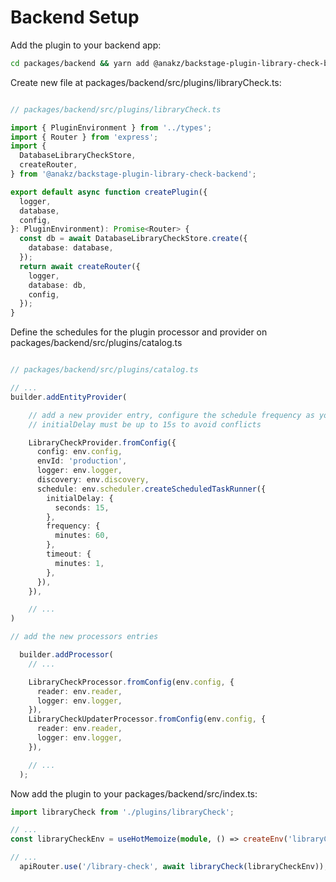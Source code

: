 
# Backend Setup

Add the plugin to your backend app:

```bash
cd packages/backend && yarn add @anakz/backstage-plugin-library-check-backend
```

Create new file at packages/backend/src/plugins/libraryCheck.ts:

```ts

// packages/backend/src/plugins/libraryCheck.ts

import { PluginEnvironment } from '../types';
import { Router } from 'express';
import {
  DatabaseLibraryCheckStore,
  createRouter,
} from '@anakz/backstage-plugin-library-check-backend';

export default async function createPlugin({
  logger,
  database,
  config,
}: PluginEnvironment): Promise<Router> {
  const db = await DatabaseLibraryCheckStore.create({
    database: database,
  });
  return await createRouter({
    logger,
    database: db,
    config,
  });
}
```

Define the schedules for the plugin processor and provider on packages/backend/src/plugins/catalog.ts

```ts

// packages/backend/src/plugins/catalog.ts

// ...
builder.addEntityProvider(

    // add a new provider entry, configure the schedule frequency as you wish
    // initialDelay must be up to 15s to avoid conflicts

    LibraryCheckProvider.fromConfig({
      config: env.config,
      envId: 'production',
      logger: env.logger,
      discovery: env.discovery,
      schedule: env.scheduler.createScheduledTaskRunner({
        initialDelay: {
          seconds: 15,
        },
        frequency: {
          minutes: 60,
        },
        timeout: {
          minutes: 1,
        },
      }),
    }),

    // ...
)

// add the new processors entries

  builder.addProcessor(
    // ...

    LibraryCheckProcessor.fromConfig(env.config, {
      reader: env.reader,
      logger: env.logger,
    }),
    LibraryCheckUpdaterProcessor.fromConfig(env.config, {
      reader: env.reader,
      logger: env.logger,
    }),

    // ...
  );


```

Now add the plugin to your packages/backend/src/index.ts:

```ts
import libraryCheck from './plugins/libraryCheck';

// ...
const libraryCheckEnv = useHotMemoize(module, () => createEnv('libraryCheck'));

// ...
  apiRouter.use('/library-check', await libraryCheck(libraryCheckEnv));
```